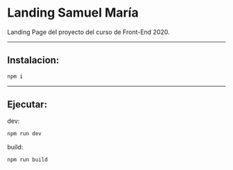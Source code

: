 # Landing Samuel María

Landing Page del proyecto del curso de Front-End 2020.

---

## Instalacion:

```bash
npm i
```

---

## Ejecutar:

dev:

```bash
npm run dev
```

build:

```bash
npm run build
```
